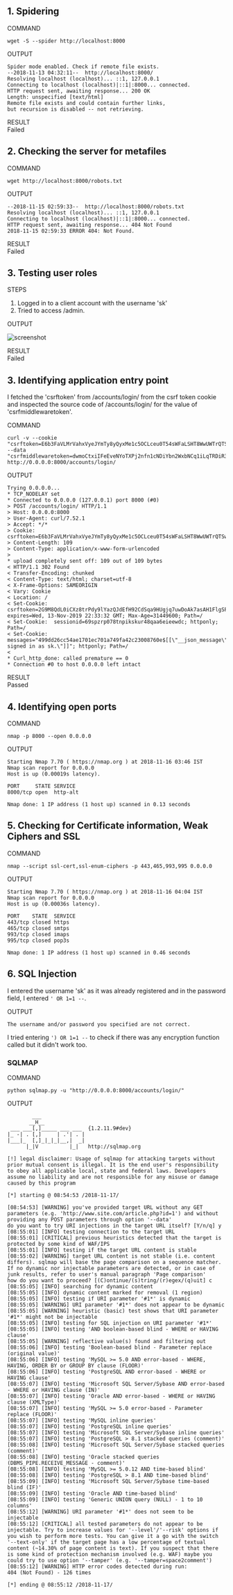 
## 1. Spidering


  COMMAND

````
wget -S --spider http://localhost:8000
````

OUTPUT

```
Spider mode enabled. Check if remote file exists.
--2018-11-13 04:32:11--  http://localhost:8000/
Resolving localhost (localhost)... ::1, 127.0.0.1
Connecting to localhost (localhost)|::1|:8000... connected.
HTTP request sent, awaiting response... 200 OK
Length: unspecified [text/html]
Remote file exists and could contain further links,
but recursion is disabled -- not retrieving.
```

RESULT \
Failed


## 2. Checking the server for metafiles


COMMAND

````
wget http://localhost:8000/robots.txt
````

OUTPUT

```
--2018-11-15 02:59:33--  http://localhost:8000/robots.txt
Resolving localhost (localhost)... ::1, 127.0.0.1
Connecting to localhost (localhost)|::1|:8000... connected.
HTTP request sent, awaiting response... 404 Not Found
2018-11-15 02:59:33 ERROR 404: Not Found.
```

 RESULT \
 Failed

## 3. Testing user roles


STEPS
1. Logged in to a client account with the username 'sk'
2. Tried to access /admin.

OUTPUT

![screenshot](https://raw.githubusercontent.com/sayamkanwar/Fabrik_Tests/master/screenshots/Screenshot%202018-11-15%20at%203.40.20%20AM.png?token=AKWDIWOJZcWs7uJroDbMSs0jKdCXb3_zks5b9di2wA%3D%3D)

RESULT \
Failed

## 3. Identifying application entry point

I fetched the 'csrftoken' from /accounts/login/ from the csrf token cookie and inspected the source code of /accounts/login/ for the value of 'csrfmiddlewaretoken'.

COMMAND
```
curl -v --cookie "csrftoken=E6b3FaVLMrVahxVyeJYmTy8yQyxMe1c5OCLceu0T54sWFaLSHT8WwUWTrQTSwAsW" --data "csrfmiddlewaretoken=dwmoCtxiIFeEveNYoTXPj2nfn1cNDiYbn2WxbNCq1iLqTRDiR37pWobAYjyTVRe2&login=sk&password=PASSWORD" http://0.0.0.0:8000/accounts/login/
```

OUTPUT

```
Trying 0.0.0.0...
* TCP_NODELAY set
* Connected to 0.0.0.0 (127.0.0.1) port 8000 (#0)
> POST /accounts/login/ HTTP/1.1
> Host: 0.0.0.0:8000
> User-Agent: curl/7.52.1
> Accept: */*
> Cookie: csrftoken=E6b3FaVLMrVahxVyeJYmTy8yQyxMe1c5OCLceu0T54sWFaLSHT8WwUWTrQTSwAsW
> Content-Length: 109
> Content-Type: application/x-www-form-urlencoded
> 
* upload completely sent off: 109 out of 109 bytes
< HTTP/1.1 302 Found
< Transfer-Encoding: chunked
< Content-Type: text/html; charset=utf-8
< X-Frame-Options: SAMEORIGIN
< Vary: Cookie
< Location: /
< Set-Cookie:  csrftoken=2G9M8QdL0iCXz8trPdy9lYazQJdEfH92CdSqa9HUgjq7uwDoAk7asAH1FlgSPBk2; expires=Wed, 13-Nov-2019 22:33:32 GMT; Max-Age=31449600; Path=/
< Set-Cookie:  sessionid=69spzrp078tnpikskur48qaa6eieewdc; httponly; Path=/
< Set-Cookie:  messages="499dd26cc54ae1701ec701a749fa42c23008760e$[[\"__json_message\"\0540\05425\054\"Successfully signed in as sk.\"]]"; httponly; Path=/
< 
* Curl_http_done: called premature == 0
* Connection #0 to host 0.0.0.0 left intact
```

RESULT \
Passed

## 4. Identifying open ports

COMMAND
```
nmap -p 8000 --open 0.0.0.0
```

OUTPUT

```
Starting Nmap 7.70 ( https://nmap.org ) at 2018-11-16 03:46 IST
Nmap scan report for 0.0.0.0
Host is up (0.00019s latency).

PORT     STATE SERVICE
8000/tcp open  http-alt

Nmap done: 1 IP address (1 host up) scanned in 0.13 seconds
```

## 5. Checking for Certificate information, Weak Ciphers and SSL

COMMAND
```
nmap --script ssl-cert,ssl-enum-ciphers -p 443,465,993,995 0.0.0.0
```

OUTPUT

```
Starting Nmap 7.70 ( https://nmap.org ) at 2018-11-16 04:04 IST
Nmap scan report for 0.0.0.0
Host is up (0.00036s latency).

PORT    STATE  SERVICE
443/tcp closed https
465/tcp closed smtps
993/tcp closed imaps
995/tcp closed pop3s

Nmap done: 1 IP address (1 host up) scanned in 0.46 seconds
```

## 6. SQL Injection

I entered the username 'sk' as it was already registered and in the password field, I entered `` ' OR 1=1 -- ``.

OUTPUT

```
The username and/or password you specified are not correct.
```

I tried entering `` ') OR 1=1 -- `` to check if there was any encryption function called but it didn't work too.


### SQLMAP ###

COMMAND
````
python sqlmap.py -u "http://0.0.0.0:8000/accounts/login/"
````

OUTPUT
````
        ___
       __H__
 ___ ___[,]_____ ___ ___  {1.2.11.9#dev}
|_ -| . [,]     | .'| . |
|___|_  [,]_|_|_|__,|  _|
      |_|V          |_|   http://sqlmap.org

[!] legal disclaimer: Usage of sqlmap for attacking targets without prior mutual consent is illegal. It is the end user's responsibility to obey all applicable local, state and federal laws. Developers assume no liability and are not responsible for any misuse or damage caused by this program

[*] starting @ 08:54:53 /2018-11-17/

[08:54:53] [WARNING] you've provided target URL without any GET parameters (e.g. 'http://www.site.com/article.php?id=1') and without providing any POST parameters through option '--data'
do you want to try URI injections in the target URL itself? [Y/n/q] y
[08:55:01] [INFO] testing connection to the target URL
[08:55:01] [CRITICAL] previous heuristics detected that the target is protected by some kind of WAF/IPS
[08:55:01] [INFO] testing if the target URL content is stable
[08:55:02] [WARNING] target URL content is not stable (i.e. content differs). sqlmap will base the page comparison on a sequence matcher. If no dynamic nor injectable parameters are detected, or in case of junk results, refer to user's manual paragraph 'Page comparison'
how do you want to proceed? [(C)ontinue/(s)tring/(r)egex/(q)uit] c
[08:55:05] [INFO] searching for dynamic content
[08:55:05] [INFO] dynamic content marked for removal (1 region)
[08:55:05] [INFO] testing if URI parameter '#1*' is dynamic
[08:55:05] [WARNING] URI parameter '#1*' does not appear to be dynamic
[08:55:05] [WARNING] heuristic (basic) test shows that URI parameter '#1*' might not be injectable
[08:55:05] [INFO] testing for SQL injection on URI parameter '#1*'
[08:55:05] [INFO] testing 'AND boolean-based blind - WHERE or HAVING clause'
[08:55:05] [WARNING] reflective value(s) found and filtering out
[08:55:06] [INFO] testing 'Boolean-based blind - Parameter replace (original value)'
[08:55:06] [INFO] testing 'MySQL >= 5.0 AND error-based - WHERE, HAVING, ORDER BY or GROUP BY clause (FLOOR)'
[08:55:06] [INFO] testing 'PostgreSQL AND error-based - WHERE or HAVING clause'
[08:55:07] [INFO] testing 'Microsoft SQL Server/Sybase AND error-based - WHERE or HAVING clause (IN)'
[08:55:07] [INFO] testing 'Oracle AND error-based - WHERE or HAVING clause (XMLType)'
[08:55:07] [INFO] testing 'MySQL >= 5.0 error-based - Parameter replace (FLOOR)'
[08:55:07] [INFO] testing 'MySQL inline queries'
[08:55:07] [INFO] testing 'PostgreSQL inline queries'
[08:55:07] [INFO] testing 'Microsoft SQL Server/Sybase inline queries'
[08:55:07] [INFO] testing 'PostgreSQL > 8.1 stacked queries (comment)'
[08:55:08] [INFO] testing 'Microsoft SQL Server/Sybase stacked queries (comment)'
[08:55:08] [INFO] testing 'Oracle stacked queries (DBMS_PIPE.RECEIVE_MESSAGE - comment)'
[08:55:08] [INFO] testing 'MySQL >= 5.0.12 AND time-based blind'
[08:55:08] [INFO] testing 'PostgreSQL > 8.1 AND time-based blind'
[08:55:09] [INFO] testing 'Microsoft SQL Server/Sybase time-based blind (IF)'
[08:55:09] [INFO] testing 'Oracle AND time-based blind'
[08:55:09] [INFO] testing 'Generic UNION query (NULL) - 1 to 10 columns'
[08:55:12] [WARNING] URI parameter '#1*' does not seem to be injectable
[08:55:12] [CRITICAL] all tested parameters do not appear to be injectable. Try to increase values for '--level'/'--risk' options if you wish to perform more tests. You can give it a go with the switch '--text-only' if the target page has a low percentage of textual content (~14.30% of page content is text). If you suspect that there is some kind of protection mechanism involved (e.g. WAF) maybe you could try to use option '--tamper' (e.g. '--tamper=space2comment')
[08:55:12] [WARNING] HTTP error codes detected during run:
404 (Not Found) - 126 times

[*] ending @ 08:55:12 /2018-11-17/
````

